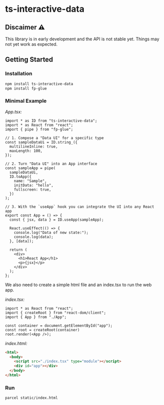# ts-interactive-data

## Discaimer ⚠

This library is in early development and the API is not stable yet. Things may not yet work as expected.

## Getting Started

### Installation

```bash
npm install ts-interactive-data
npm install fp-glue
```

### Minimal Example

<!-- START demoApp -->
*App.tsx:*
```tsx
import * as ID from "ts-interactive-data";
import * as React from "react";
import { pipe } from "fp-glue";

// 1. Compose a "Data UI" for a specific type
const sampleDataUi = ID.string_({
  multilineInline: true,
  maxLength: 100,
});

// 2. Turn "Data UI" into an App interface
const sampleApp = pipe(
  sampleDataUi,
  ID.toApp({
    name: "Sample",
    initData: "hello",
    fullscreen: true,
  })
);

// 3. With the `useApp` hook you can integrate the UI into any React app
export const App = () => {
  const { jsx, data } = ID.useApp(sampleApp);

  React.useEffect(() => {
    console.log("Data of new state:");
    console.log(data);
  }, [data]);

  return (
    <div>
      <h1>React App</h1>
      <p>{jsx}</p>
    </div>
  );
};
```
<!-- END demoApp -->

We also need to create a simple html file and an index.tsx to run the web app.


<!-- START demoIndex -->
*index.tsx:*
```tsx
import * as React from "react";
import { createRoot } from "react-dom/client";
import { App } from "./App";

const container = document.getElementById("app");
const root = createRoot(container)
root.render(<App />);
```
<!-- END demoIndex -->


<!-- START demoHtml -->
*index.html:*
```html
<html>
  <body>
    <script src="./index.tsx" type="module"></script>
    <div id="app"></div>
  </body>
</html>
```
<!-- END demoHtml -->

### Run

```bash
parcel static/index.html
```
